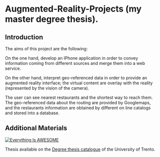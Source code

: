 # Augmented-Reality-Projects (my master degree thesis).

## Introduction
The aims of this project are the following: 

On the one hand, develop an IPhone application in order to convey information coming from different sources and merge them into a web service. 

On the other hand, interpret geo-referenced data in order to provide an augmented reality interface; the virtual content are overlay with the reality (represented by the vision of the camera). 

The user can see nearest restaurants and the shortest way to reach them. The geo-referenced data about the routing are provided by Googlemaps, and the restaurants information are obtained by different on line catalogs and stored into a database.

## Additional Materials
[![Everything Is AWESOME](https://yt-embed.herokuapp.com/embed?v=C7PaOYzqMfo)]([[https://www.youtube.com/watch?v=StTqXEQ2l-Y](https://www.youtube.com/watch?v=C7PaOYzqMfo)](https://www.youtube.com/watch?v=C7PaOYzqMfo) "Everything Is AWESOME")

Thesis available on the [Degree thesis catalogue](http://www5.unitn.it/Biblioteca/it/Web/RichiestaConsultazioneTesi/310655) of the University of Trento.
